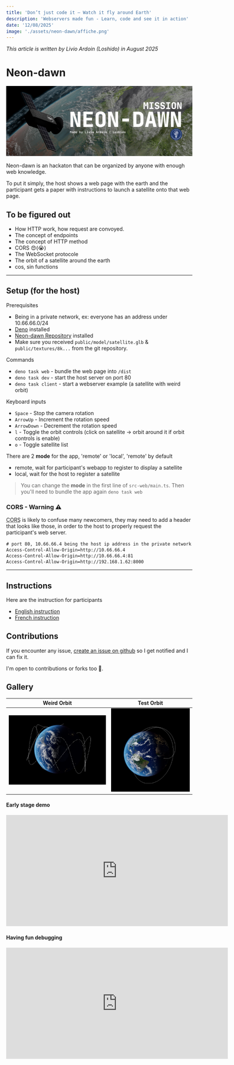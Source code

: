 ```yaml
---
title: 'Don’t just code it — Watch it fly around Earth'
description: 'Webservers made fun - Learn, code and see it in action'
date: '12/08/2025'  
image: './assets/neon-dawn/affiche.png'
---
```


*This article is written by Livio Ardoin (Loshido) in August 2025*

# Neon-dawn 
[
![Neon-dawn](./assets/neon-dawn/banner.png)
](https://github.com/Loshido/neon-dawn)

Neon-dawn is an hackaton that can be organized by anyone with enough web knowledge.


To put it simply, the host shows a web page with the earth and the participant gets a paper with instructions to launch a satellite onto that web page.

## To be figured out

- How HTTP work, how request are convoyed.
- The concept of endpoints
- The concept of HTTP method
- CORS 😍(😭)
- The WebSocket protocole
- The orbit of a satellite around the earth
- cos, sin functions

---

## Setup (for the host)

Prerequisites
- Being in a private network, ex: everyone has an address under 10.66.66.0/24
- [Deno](https://deno.com) installed
- [Neon-dawn Repository](https://github.com/Loshido/neon-dawn) installed
- Make sure you received `public/model/satellite.glb` & `public/textures/8k...` from the git repository.

Commands
 - `deno task web` - bundle the web page into `/dist`
 - `deno task dev` - start the host server on port 80
 - `deno task client` - start a webserver example (a satellite with weird orbit)

Keyboard inputs
 - `Space` - Stop the camera rotation
 - `ArrowUp` - Increment the rotation speed
 - `ArrowDown` - Decrement the rotation speed
 - `l` - Toggle the orbit controls (click on satellite -> orbit around it if orbit controls is enable)
 - `o` - Toggle satellite list


There are 2 **mode** for the app, 'remote' or 'local', 'remote' by default
 - remote, wait for participant's webapp to register to display a satellite
 - local, wait for the host to register a satellite

> You can change the **mode** in the first line of `src-web/main.ts`.
> Then you'll need to bundle the app again `deno task web`

### CORS - **Warning ⚠️**

<abbr title="Cross-Origin Resource Sharing">CORS</abbr> is likely to confuse many newcomers,
they may need to add a header that looks like those, in order to the host to properly request the participant's web server.

```.env
# port 80, 10.66.66.4 being the host ip address in the private network
Access-Control-Allow-Origin=http://10.66.66.4 
Access-Control-Allow-Origin=http://10.66.66.4:81 
Access-Control-Allow-Origin=http://192.168.1.62:8000
```

---

## Instructions

Here are the instruction for participants

 - [English instruction](/content/neon-dawn/instructions-en.pdf)
 - [French instruction](/content/neon-dawn/instructions-fr.pdf)


## Contributions

If you encounter any issue, [create an issue on github](https://github.com/Loshido/neon-dawn/issues/new/choose) so I get notified and I can fix it. 


I'm open to contributions or forks too 🤗.

## Gallery


| Weird Orbit | Test Orbit |
| --- | --- |
| ![Weird Orbit](./assets/neon-dawn/weird-orbit.png) | ![Test Orbit](./assets/neon-dawn/test-orbit.png) |

#### Early stage demo 
<iframe width="600" height="300" src="https://www.youtube-nocookie.com/embed/hstvH9vlXqU?si=yORvLGJMr4Kog65G&amp;controls=0" title="Neon-dawn test" frameborder="0" allow="accelerometer; autoplay; clipboard-write; encrypted-media; gyroscope; picture-in-picture; web-share" referrerpolicy="strict-origin-when-cross-origin" allowfullscreen></iframe>

#### Having fun debugging
<iframe width="600" height="300" src="https://www.youtube-nocookie.com/embed/Vl2YJ6cfW50?si=RKgMHF7a_272qAbc&amp;controls=0" title="Neon-dawn test" frameborder="0" allow="accelerometer; autoplay; clipboard-write; encrypted-media; gyroscope; picture-in-picture; web-share" referrerpolicy="strict-origin-when-cross-origin" allowfullscreen></iframe>